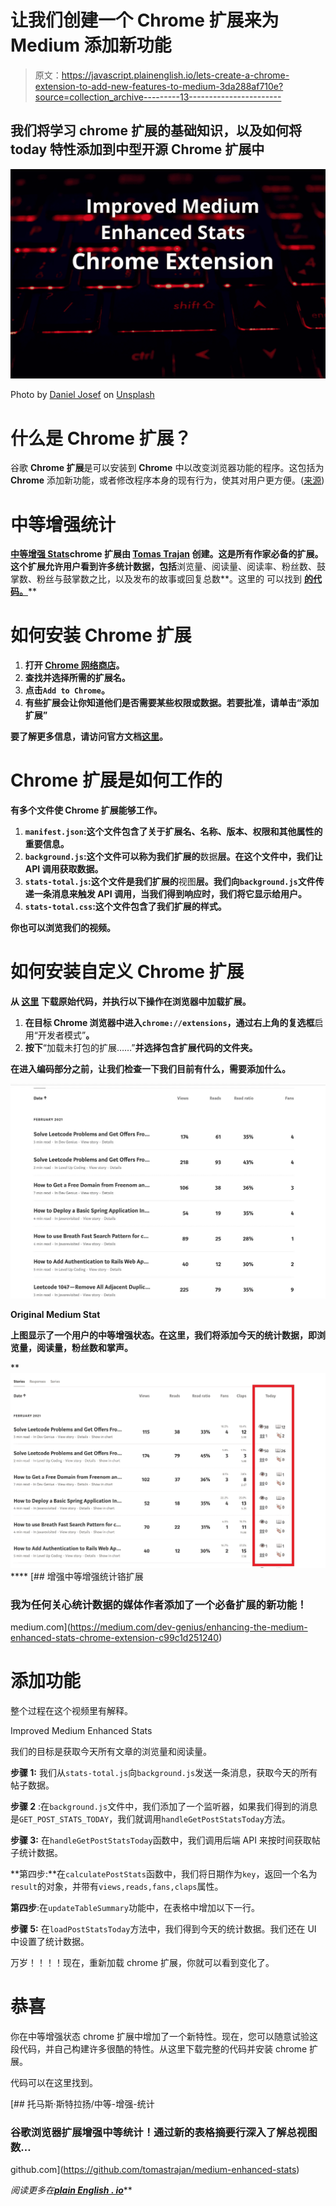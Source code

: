 # 让我们创建一个 Chrome 扩展来为 Medium 添加新功能

> 原文：<https://javascript.plainenglish.io/lets-create-a-chrome-extension-to-add-new-features-to-medium-3da288af710e?source=collection_archive---------13----------------------->

## 我们将学习 chrome 扩展的基础知识，以及如何将 today 特性添加到中型开源 Chrome 扩展中

![](img/9afb2d35772e02a9400de3e1d5146f82.png)

Photo by [Daniel Josef](https://unsplash.com/@josef_photography?utm_source=unsplash&utm_medium=referral&utm_content=creditCopyText) on [Unsplash](https://unsplash.com/s/photos/technology?utm_source=unsplash&utm_medium=referral&utm_content=creditCopyText)

# 什么是 Chrome 扩展？

谷歌 **Chrome 扩展**是可以安装到 **Chrome** 中以改变浏览器功能的程序。这包括为 **Chrome** 添加新功能，或者修改程序本身的现有行为，使其对用户更方便。([来源](https://www.bleepingcomputer.com/tutorials/understanding-google-chrome-extensions/#:~:text=Google%20Chrome%20Extensions%3F-,What%20is%20a%20Google%20Chrome%20Extension%3F,more%20convenient%20for%20the%20user.))

# 中等增强统计

[**中等增强 Stats**](https://chrome.google.com/webstore/detail/medium-enhanced-stats/jnomnfoenpdinfkpaaigokicgcfkomjo)**chrome 扩展由 [**Tomas Trajan**](https://twitter.com/tomastrajan) 创建。这是所有作家必备的扩展。这个扩展允许用户看到许多统计数据，包括**浏览量、阅读量、阅读率、粉丝数、鼓掌数、粉丝与鼓掌数之比，以及发布的故事或回复总数**。这里的 可以找到 [**的代码。**](https://github.com/tomastrajan/medium-enhanced-stats)**

# **如何安装 Chrome 扩展**

1.  **打开 [Chrome 网络商店](https://chrome.google.com/webstore)。**
2.  **查找并选择所需的扩展名。**
3.  **点击`Add to Chrome`。**
4.  **有些扩展会让你知道他们是否需要某些权限或数据。若要批准，请单击“添加扩展”**

**要了解更多信息，请访问官方文档[这里](https://support.google.com/chrome_webstore/answer/2664769?hl=en)。**

# **Chrome 扩展是如何工作的**

**有多个文件使 Chrome 扩展能够工作。**

1.  **`manifest.json`:这个文件包含了关于扩展名、名称、版本、权限和其他属性的重要信息。**
2.  **`background.js`:这个文件可以称为我们扩展的**数据**层。在这个文件中，我们让 API 调用获取数据。**
3.  **`stats-total.js`:这个文件是我们扩展的**视图**层。我们向`background.js`文件传递一条消息来触发 API 调用，当我们得到响应时，我们将它显示给用户。**
4.  **`stats-total.css`:这个文件包含了我们扩展的样式。**

**你也可以浏览我们的视频。**

# **如何安装自定义 Chrome 扩展**

**从 [**这里**](https://github.com/tomastrajan/medium-enhanced-stats) 下载原始代码，并执行以下操作在浏览器中加载扩展。**

1.  **在目标 Chrome 浏览器中进入`chrome://extensions`，通过右上角的复选框**启用“开发者模式”**。**
2.  **按下**“加载未打包的扩展……”**并选择包含扩展代码的文件夹。**

**在进入编码部分之前，让我们检查一下我们目前有什么，需要添加什么。**

**![](img/e27c23e1a9cb6e6c709e2a45c8002700.png)**

**Original Medium Stat**

**上图显示了一个用户的中等增强状态。在这里，我们将添加今天的统计数据，即浏览量，阅读量，粉丝数和掌声。**

**![](img/142c9ef7362042a85358599a9b965607.png)****[](https://medium.com/dev-genius/enhancing-the-medium-enhanced-stats-chrome-extension-c99c1d251240) [## 增强中等增强统计铬扩展

### 我为任何关心统计数据的媒体作者添加了一个必备扩展的新功能！

medium.com](https://medium.com/dev-genius/enhancing-the-medium-enhanced-stats-chrome-extension-c99c1d251240) 

# 添加功能

整个过程在这个视频里有解释。

Improved Medium Enhanced Stats

我们的目标是获取今天所有文章的浏览量和阅读量。

**步骤 1:** 我们从`stats-total.js`向`background.js`发送一条消息，获取今天的所有帖子数据。

**步骤 2** :在`background.js`文件中，我们添加了一个监听器，如果我们得到的消息是`GET_POST_STATS_TODAY`，我们就调用`handleGetPostStatsToday`方法。

**步骤 3:** 在`handleGetPostStatsToday`函数中，我们调用后端 API 来按时间获取帖子统计数据。

**第四步:**在`calculatePostStats`函数中，我们将日期作为`key`，返回一个名为`result`的对象，并带有`views,reads,fans,claps`属性。

**第四步**:在`updateTableSummary`功能中，在表格中增加以下一行。

**步骤 5:** 在`loadPostStatsToday`方法中，我们得到今天的统计数据。我们还在 UI 中设置了统计数据。

万岁！！！！现在，重新加载 chrome 扩展，你就可以看到变化了。

# **恭喜**

你在中等增强状态 chrome 扩展中增加了一个新特性。现在，您可以随意试验这段代码，并自己构建许多很酷的特性。从这里下载完整的代码并安装 chrome 扩展。

代码可以在这里找到。

[](https://github.com/tomastrajan/medium-enhanced-stats) [## 托马斯·斯特拉扬/中等-增强-统计

### 谷歌浏览器扩展增强中等统计！通过新的表格摘要行深入了解总视图数…

github.com](https://github.com/tomastrajan/medium-enhanced-stats) 

*阅读更多在*[***plain English . io***](https://plainenglish.io/)**